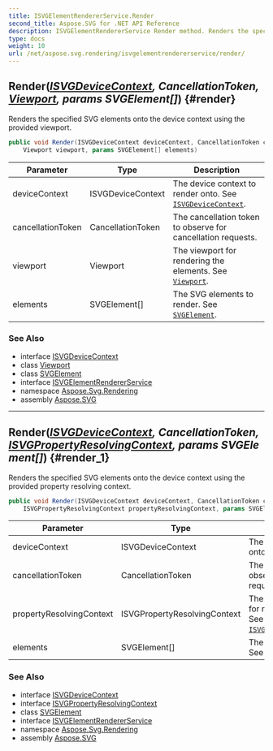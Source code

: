```yaml
---
title: ISVGElementRendererService.Render
second_title: Aspose.SVG for .NET API Reference
description: ISVGElementRendererService Render method. Renders the specified SVG elements onto the device context using the provided viewport
type: docs
weight: 10
url: /net/aspose.svg.rendering/isvgelementrendererservice/render/
---
```

## Render(*[ISVGDeviceContext](../../isvgdevicecontext/), CancellationToken, [Viewport](../../../aspose.svg.drawing/viewport/), params SVGElement[]*) {#render}

Renders the specified SVG elements onto the device context using the provided viewport.

```csharp
public void Render(ISVGDeviceContext deviceContext, CancellationToken cancellationToken, 
    Viewport viewport, params SVGElement[] elements)
```

| Parameter | Type | Description |
| --- | --- | --- |
| deviceContext | ISVGDeviceContext | The device context to render onto. See [`ISVGDeviceContext`](../../isvgdevicecontext/). |
| cancellationToken | CancellationToken | The cancellation token to observe for cancellation requests. |
| viewport | Viewport | The viewport for rendering the elements. See [`Viewport`](../../../aspose.svg.drawing/viewport/). |
| elements | SVGElement[] | The SVG elements to render. See [`SVGElement`](../../../aspose.svg/svgelement/). |

### See Also

* interface [ISVGDeviceContext](../../isvgdevicecontext/)
* class [Viewport](../../../aspose.svg.drawing/viewport/)
* class [SVGElement](../../../aspose.svg/svgelement/)
* interface [ISVGElementRendererService](../)
* namespace [Aspose.Svg.Rendering](../../../aspose.svg.rendering/)
* assembly [Aspose.SVG](../../../)

---

## Render(*[ISVGDeviceContext](../../isvgdevicecontext/), CancellationToken, [ISVGPropertyResolvingContext](../../../aspose.svg.rendering.styles/isvgpropertyresolvingcontext/), params SVGElement[]*) {#render_1}

Renders the specified SVG elements onto the device context using the provided property resolving context.

```csharp
public void Render(ISVGDeviceContext deviceContext, CancellationToken cancellationToken, 
    ISVGPropertyResolvingContext propertyResolvingContext, params SVGElement[] elements)
```

| Parameter | Type | Description |
| --- | --- | --- |
| deviceContext | ISVGDeviceContext | The device context to render onto. See [`ISVGDeviceContext`](../../isvgdevicecontext/). |
| cancellationToken | CancellationToken | The cancellation token to observe for cancellation requests. |
| propertyResolvingContext | ISVGPropertyResolvingContext | The property resolving context for rendering the elements. See [`ISVGPropertyResolvingContext`](../../../aspose.svg.rendering.styles/isvgpropertyresolvingcontext/). |
| elements | SVGElement[] | The SVG elements to render. See [`SVGElement`](../../../aspose.svg/svgelement/). |

### See Also

* interface [ISVGDeviceContext](../../isvgdevicecontext/)
* interface [ISVGPropertyResolvingContext](../../../aspose.svg.rendering.styles/isvgpropertyresolvingcontext/)
* class [SVGElement](../../../aspose.svg/svgelement/)
* interface [ISVGElementRendererService](../)
* namespace [Aspose.Svg.Rendering](../../../aspose.svg.rendering/)
* assembly [Aspose.SVG](../../../)
